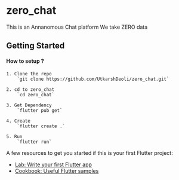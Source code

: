 # zero_chat

This is an Annanomous Chat platform 
We take ZERO data


## Getting Started

#### How to setup ?
    1. Clone the repo
        `git clone https://github.com/UtkarshDeoli/zero_chat.git`
        
    2. cd to zero_chat
        `cd zero_chat`
        
    3. Get Dependency
        `flutter pub get`

    4. Create
        `flutter create .`

    5. Run
        `flutter run`

A few resources to get you started if this is your first Flutter project:

- [Lab: Write your first Flutter app](https://docs.flutter.dev/get-started/codelab)
- [Cookbook: Useful Flutter samples](https://docs.flutter.dev/cookbook)

